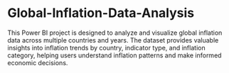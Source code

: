 # Global-Inflation-Data-Analysis
This Power BI project is designed to analyze and visualize global inflation data across multiple countries  and years. The dataset provides valuable insights into inflation trends by country, indicator type, and  inflation category, helping users understand inflation patterns and make informed economic decisions. 
